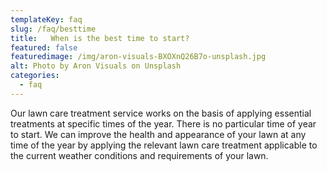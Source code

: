 ```yaml
---
templateKey: faq
slug: /faq/besttime
title:   When is the best time to start?
featured: false
featuredimage: /img/aron-visuals-BXOXnQ26B7o-unsplash.jpg
alt: Photo by Aron Visuals on Unsplash
categories:
  - faq
---
```


Our lawn care treatment service works on the basis of applying essential treatments at specific times of the year. There is no particular time of year to start. We can improve the health and appearance of your lawn at any time of the year by applying the relevant lawn care treatment applicable to the current weather conditions and requirements of your lawn.